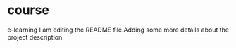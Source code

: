 # course
e-learning
I am editing the README file.Adding some more details about the project description.

